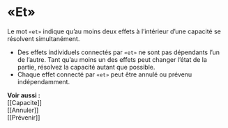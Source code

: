# «Et»
Le mot `«et»` indique qu’au moins deux effets à l’intérieur d’une capacité se résolvent simultanément.
- Des effets individuels connectés par `«et»` ne sont pas dépendants l’un de l’autre. Tant qu’au moins un des effets peut changer l’état de la partie, résolvez la capacité autant que possible.
- Chaque effet connecté par `«et»` peut être annulé ou prévenu indépendamment.

**Voir aussi :**  
[[Capacite]]  
[[Annuler]]  
[[Prévenir]]